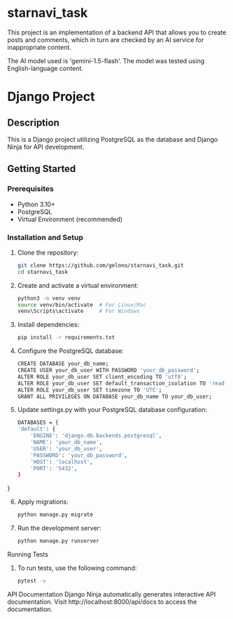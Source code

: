 # starnavi_task

This project is an implementation of a backend API that allows you to create posts and comments, 
which in turn are checked by an AI service for inappropriate content.

The AI ​​model used is 'gemini-1.5-flash'. The model was tested using English-language content.

# Django Project

## Description
This is a Django project utilizing PostgreSQL as the database and Django Ninja for API development.

## Getting Started

### Prerequisites
- Python 3.10+
- PostgreSQL
- Virtual Environment (recommended)

### Installation and Setup

1. Clone the repository:
   ```bash
   git clone https://github.com/gelono/starnavi_task.git
   cd starnavi_task
   
2. Create and activate a virtual environment:
    ```bash
    python3 -m venv venv
    source venv/bin/activate  # For Linux/Mac
    venv\Scripts\activate     # For Windows

3. Install dependencies:
    ```bash
   pip install -r requirements.txt
   
4. Configure the PostgreSQL database:
    ```bash
   CREATE DATABASE your_db_name;
    CREATE USER your_db_user WITH PASSWORD 'your_db_password';
    ALTER ROLE your_db_user SET client_encoding TO 'utf8';
    ALTER ROLE your_db_user SET default_transaction_isolation TO 'read committed';
    ALTER ROLE your_db_user SET timezone TO 'UTC';
    GRANT ALL PRIVILEGES ON DATABASE your_db_name TO your_db_user;

5. Update settings.py with your PostgreSQL database configuration:
    ```bash
   DATABASES = {
    'default': {
        'ENGINE': 'django.db.backends.postgresql',
        'NAME': 'your_db_name',
        'USER': 'your_db_user',
        'PASSWORD': 'your_db_password',
        'HOST': 'localhost',
        'PORT': '5432',
    }
}

6. Apply migrations:
   ```bash
   python manage.py migrate
   
7. Run the development server:
    ```bash
   python manage.py runserver

Running Tests
1. To run tests, use the following command:
    ```bash
    pytest -v

API Documentation
Django Ninja automatically generates interactive API documentation. 
Visit http://localhost:8000/api/docs to access the documentation.